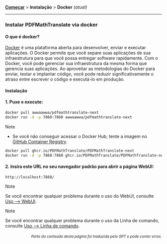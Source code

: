 [**Começar**](./getting-started.md) > **Instalação** > **Docker** _(atual)_

---

### Instalar PDFMathTranslate via docker

#### O que é docker?

[Docker](https://docs.docker.com/get-started/docker-overview/) é uma plataforma aberta para desenvolver, enviar e executar aplicações. O Docker permite que você separe suas aplicações de sua infraestrutura para que você possa entregar software rapidamente. Com o Docker, você pode gerenciar sua infraestrutura da mesma forma que gerencia suas aplicações. Ao aproveitar as metodologias do Docker para enviar, testar e implantar código, você pode reduzir significativamente o atraso entre escrever o código e executá-lo em produção.

#### Instalação

<h4>1. Puxe e execute:</h4>

```bash
docker pull awwaawwa/pdfmathtranslate-next
docker run -d -p 7860:7860 awwaawwa/pdfmathtranslate-next
```

> [!NOTE]
> 
> - Se você não conseguir acessar o Docker Hub, tente a imagem no [GitHub Container Registry](https://github.com/PDFMathTranslate/PDFMathTranslate-next/pkgs/container/pdfmathtranslate).
> 
> ```bash
> docker pull ghcr.io/PDFMathTranslate/PDFMathTranslate-next
> docker run -d -p 7860:7860 ghcr.io/PDFMathTranslate/PDFMathTranslate-next
> ```

<h4>2. Insira este URL no seu navegador padrão para abrir a página WebUI:</h4>

```
http://localhost:7860/
```

> [!NOTE]
> Se você encontrar qualquer problema durante o uso do WebUI, consulte [Uso --> WebUI](./USAGE_webui.md).

> [!NOTE]
> Se você encontrar qualquer problema durante o uso da Linha de comando, consulte [Uso --> Linha de comando](./USAGE_commandline.md).
<!-- 
#### For docker deployment on cloud service:

<div>
<a href="https://www.heroku.com/deploy?template=https://github.com/PDFMathTranslate/PDFMathTranslate-next">
  <img src="https://www.herokucdn.com/deploy/button.svg" alt="Deploy" height="26"></a>
<a href="https://render.com/deploy">
  <img src="https://render.com/images/deploy-to-render-button.svg" alt="Deploy to Koyeb" height="26"></a>
<a href="https://zeabur.com/templates/5FQIGX?referralCode=reycn">
  <img src="https://zeabur.com/button.svg" alt="Deploy on Zeabur" height="26"></a>
<a href="https://app.koyeb.com/deploy?type=git&builder=buildpack&repository=github.com/PDFMathTranslate/PDFMathTranslate-next&branch=main&name=pdf-math-translate">
  <img src="https://www.koyeb.com/static/images/deploy/button.svg" alt="Deploy to Koyeb" height="26"></a>
</div>

-->

<div align="right"> 
<h6><small>Parte do conteúdo desta página foi traduzida pelo GPT e pode conter erros.</small></h6>